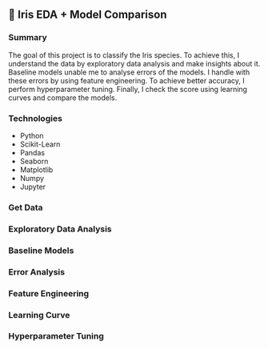 ## 🌺 Iris EDA + Model Comparison
### Summary
The goal of this project is to classify the Iris species. To achieve this, I understand the data by exploratory data analysis and make insights about it. Baseline models unable me to analyse errors of the models. I handle with these errors by using feature engineering. To achieve better accuracy, I perform hyperparameter tuning. Finally, I check the score using learning curves and compare the models.
### Technologies
* Python
* Scikit-Learn
* Pandas
* Seaborn
* Matplotlib
* Numpy
* Jupyter
### Get Data
### Exploratory Data Analysis
### Baseline Models
### Error Analysis
### Feature Engineering
### Learning Curve
### Hyperparameter Tuning
